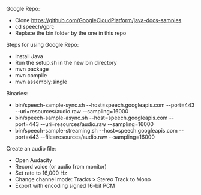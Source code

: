 Google Repo:
* Clone https://github.com/GoogleCloudPlatform/java-docs-samples
* cd speech/gprc
* Replace the bin folder by the one in this repo

Steps for using Google Repo:
* Install Java
* Run the setup.sh in the new bin directory
* mvn package
* mvn compile
* mvn assembly:single

Binaries:
* bin/speech-sample-sync.sh --host=speech.googleapis.com --port=443 --uri=resources/audio.raw --sampling=16000
* bin/speech-sample-async.sh --host=speech.googleapis.com --port=443 --uri=resources/audio.raw --sampling=16000
* bin/speech-sample-streaming.sh --host=speech.googleapis.com --port=443 --file=resources/audio.raw --sampling=16000

Create an audio file:
* Open Audacity
* Record voice (or audio from monitor)
* Set rate to 16,000 Hz
* Change channel mode: Tracks > Stereo Track to Mono
* Export with encoding signed 16-bit PCM
